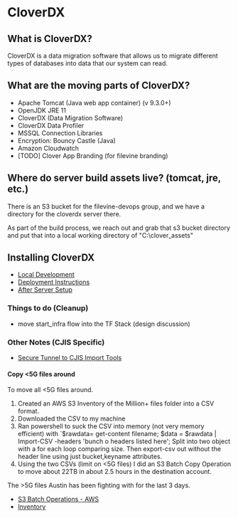 # CloverDX

## What is CloverDX?
CloverDX is a data migration software that allows us to migrate different types of databases into data that our system can read.

## What are the moving parts of CloverDX?
* Apache Tomcat (Java web app container) (v 9.3.0+)
* OpenJDK JRE 11
* CloverDX (Data Migration Software)
* CloverDX Data Profiler
* MSSQL Connection Libraries
* Encryption: Bouncy Castle (Java)
* Amazon Cloudwatch
* [TODO] Clover App Branding (for filevine branding)

## Where do server build assets live? (tomcat, jre, etc.)
There is an S3 bucket for the filevine-devops group, and we have a directory for the cloverdx server there.

As part of the build process, we reach out and grab that s3 bucket directory and put that into a local working directory of "C:\clover_assets"

## Installing CloverDX
* [Local Development](./LOCAL.md)
* [Deployment Instructions](./deployment/README.md)
* [After Server Setup](./deployment/after_server_setup.md)

### Things to do (Cleanup)
* move start_infra flow into the TF Stack (design discussion)
### Other Notes (CJIS Specific)
* [Secure Tunnel to CJIS Import Tools](https://filevine.atlassian.net/wiki/spaces/DEVOPS/pages/1134362629/Secure+Tunnel+to+CJIS+Import+Tools)
#### Copy <5G files around
To move all <5G files around.
1. Created an AWS S3 Inventory of the Million+ files folder into a CSV format.  
1. Downloaded the CSV to my machine
1. Ran powershell to suck the CSV into memory (not very memory efficient) with `$rawdata= get-content filename; $data = $rawdata | Import-CSV -headers 'bunch o headers listed here'; Split into two object with a for each loop comparing size.   Then export-csv out without the header line using just bucket,keyname attributes.  
1. Using the two CSVs (limit on <5G files) I did an S3 Batch Copy Operation to move about 22TB in about 2.5 hours in the destination account.

The >5G files Austin has been fighting with for the last 3 days.

* [S3 Batch Operations - AWS](https://aws.amazon.com/blogs/storage/cross-account-bulk-transfer-of-files-using-amazon-s3-batch-operations/)
* [Inventory](https://docs.aws.amazon.com/AmazonS3/latest/userguide/storage-inventory-location.html)